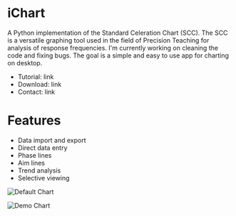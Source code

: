 # iChart

A Python implementation of the Standard Celeration Chart (SCC). The SCC is a versatile graphing tool used in the field of Precision Teaching for analysis of response frequencies. I'm currently working on cleaning the code and fixing bugs. The goal is a simple and easy to use app for charting on desktop.

- Tutorial: link
- Download: link
- Contact: link

# Features
- Data import and export
- Direct data entry
- Phase lines
- Aim lines
- Trend analysis
- Selective viewing

![Default Chart](https://github.com/SJV-S/iChart/blob/main/default_chart.png?raw=true "Default Chart")

![Demo Chart](https://github.com/SJV-S/iChart/blob/main/demo_chart.png?raw=true "Demo Chart")

